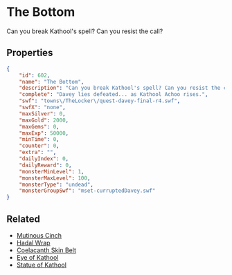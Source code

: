 # The Bottom

Can you break Kathool's spell? Can you resist the call?

## Properties

```json
{
    "id": 602,
    "name": "The Bottom",
    "description": "Can you break Kathool's spell? Can you resist the call?",
    "complete": "Davey lies defeated... as Kathool Achoo rises.",
    "swf": "towns\/TheLocker\/quest-davey-final-r4.swf",
    "swfX": "none",
    "maxSilver": 0,
    "maxGold": 2000,
    "maxGems": 0,
    "maxExp": 50000,
    "minTime": 0,
    "counter": 0,
    "extra": "",
    "dailyIndex": 0,
    "dailyReward": 0,
    "monsterMinLevel": 1,
    "monsterMaxLevel": 100,
    "monsterType": "undead",
    "monsterGroupSwf": "mset-curruptedDavey.swf"
}
```

## Related

- [Mutinous Cinch](../items/3797-mutinous-cinch.md)
- [Hadal Wrap](../items/3798-hadal-wrap.md)
- [Coelacanth Skin Belt](../items/3799-coelacanth-skin-belt.md)
- [Eye of Kathool](../items/3800-eye-of-kathool.md)
- [Statue of Kathool](../items/3801-statue-of-kathool.md)

